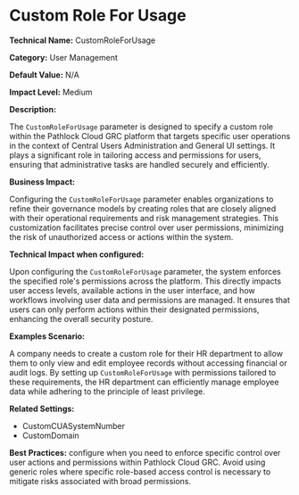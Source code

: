 # Custom Role For Usage

**Technical Name:** CustomRoleForUsage

**Category:** User Management

**Default Value:** N/A

**Impact Level:** Medium

**Description:**

The `CustomRoleForUsage` parameter is designed to specify a custom role within the Pathlock Cloud GRC platform that targets specific user operations in the context of Central Users Administration and General UI settings. It plays a significant role in tailoring access and permissions for users, ensuring that administrative tasks are handled securely and efficiently.

**Business Impact:**

Configuring the `CustomRoleForUsage` parameter enables organizations to refine their governance models by creating roles that are closely aligned with their operational requirements and risk management strategies. This customization facilitates precise control over user permissions, minimizing the risk of unauthorized access or actions within the system.

**Technical Impact when configured:**

Upon configuring the `CustomRoleForUsage` parameter, the system enforces the specified role's permissions across the platform. This directly impacts user access levels, available actions in the user interface, and how workflows involving user data and permissions are managed. It ensures that users can only perform actions within their designated permissions, enhancing the overall security posture.

**Examples Scenario:**

A company needs to create a custom role for their HR department to allow them to only view and edit employee records without accessing financial or audit logs. By setting up `CustomRoleForUsage` with permissions tailored to these requirements, the HR department can efficiently manage employee data while adhering to the principle of least privilege.

**Related Settings:**

- CustomCUASystemNumber
- CustomDomain

**Best Practices:** configure when you need to enforce specific control over user actions and permissions within Pathlock Cloud GRC. Avoid using generic roles where specific role-based access control is necessary to mitigate risks associated with broad permissions.